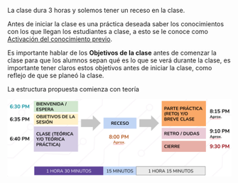 La clase dura 3 horas y solemos tener un receso en la clase.

Antes de iniciar la clase es una práctica deseada saber los conocimientos con los que llegan los estudiantes a clase, a esto se le conoce como [Activación del conocimiento previo](/Activación%20del%20conocimiento%20previo.md). 

Es importante hablar de los **Objetivos de la clase** antes de comenzar la clase para que los alumnos sepan qué es lo que se verá durante la clase, es importante tener claros estos objetivos antes de iniciar la clase, como reflejo de que se planeó la clase.

La estructura propuesta comienza con teoría 

![Anatomía de una clase.png](/Imágenes/Anatomía%20de%20una%20clase.png)